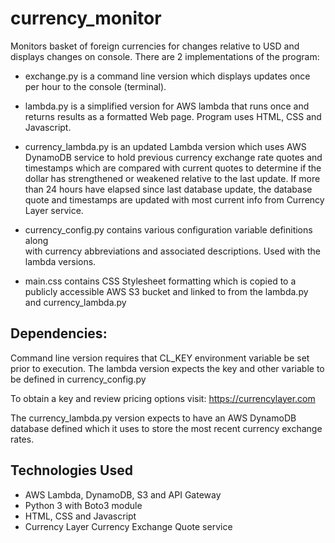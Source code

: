 # currency_monitor

Monitors basket of foreign currencies for changes relative to USD and displays changes on console. There are 2 implementations of the program:

- exchange.py is a command line version which displays updates once per hour
   to the console (terminal).

- lambda.py is a simplified version for AWS lambda that runs once and returns
  results as a formatted Web page. Program uses HTML, CSS and Javascript.

- currency_lambda.py is an updated Lambda version which uses AWS DynamoDB service
  to hold previous currency exchange rate quotes and timestamps which are compared
  with current quotes to determine if the dollar has strengthened or weakened
  relative to the last update. If more than 24 hours have elapsed since last
  database update, the database quote and timestamps are updated with most
  current info from Currency Layer service.

- currency_config.py contains various configuration variable definitions along   
  with currency abbreviations and associated descriptions. Used with the lambda
  versions.

- main.css contains CSS Stylesheet formatting which is copied to a publicly
  accessible AWS S3 bucket and linked to from the lambda.py and currency_lambda.py

## Dependencies:

Command line version requires that CL_KEY environment variable be set prior to
execution. The lambda version expects the key and other variable to be defined
in currency_config.py

To obtain a key and review pricing options visit: https://currencylayer.com

The currency_lambda.py version expects to have an AWS DynamoDB database defined
which it uses to store the most recent currency exchange rates.

## Technologies Used

- AWS Lambda, DynamoDB, S3 and API Gateway
- Python 3 with Boto3 module
- HTML, CSS and Javascript
- Currency Layer Currency Exchange Quote service
